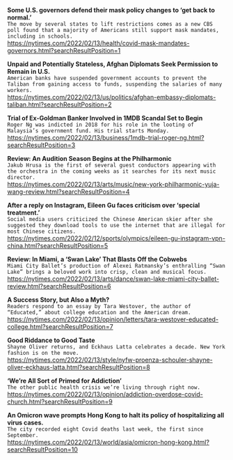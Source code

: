 **Some U.S. governors defend their mask policy changes to ‘get back to normal.’**\
`The move by several states to lift restrictions comes as a new CBS poll found that a majority of Americans still support mask mandates, including in schools.`\
https://nytimes.com/2022/02/13/health/covid-mask-mandates-governors.html?searchResultPosition=1

**Unpaid and Potentially Stateless, Afghan Diplomats Seek Permission to Remain in U.S.**\
`American banks have suspended government accounts to prevent the Taliban from gaining access to funds, suspending the salaries of many workers.`\
https://nytimes.com/2022/02/13/us/politics/afghan-embassy-diplomats-taliban.html?searchResultPosition=2

**Trial of Ex-Goldman Banker Involved in 1MDB Scandal Set to Begin**\
`Roger Ng was indicted in 2018 for his role in the looting of Malaysia’s government fund. His trial starts Monday.`\
https://nytimes.com/2022/02/13/business/1mdb-trial-roger-ng.html?searchResultPosition=3

**Review: An Audition Season Begins at the Philharmonic**\
`Jakub Hrusa is the first of several guest conductors appearing with the orchestra in the coming weeks as it searches for its next music director.`\
https://nytimes.com/2022/02/13/arts/music/new-york-philharmonic-yuja-wang-review.html?searchResultPosition=4

**After a reply on Instagram, Eileen Gu faces criticism over ‘special treatment.’**\
`Social media users criticized the Chinese American skier after she suggested they download tools to use the internet that are illegal for most Chinese citizens.`\
https://nytimes.com/2022/02/12/sports/olympics/eileen-gu-instagram-vpn-china.html?searchResultPosition=5

**Review: In Miami, a ‘Swan Lake’ That Blasts Off the Cobwebs**\
`Miami City Ballet’s production of Alexei Ratmansky’s enthralling “Swan Lake” brings a beloved work into crisp, clean and musical focus.`\
https://nytimes.com/2022/02/13/arts/dance/swan-lake-miami-city-ballet-review.html?searchResultPosition=6

**A Success Story, but Also a Myth?**\
`Readers respond to an essay by Tara Westover, the author of “Educated,” about college education and the American dream.`\
https://nytimes.com/2022/02/13/opinion/letters/tara-westover-educated-college.html?searchResultPosition=7

**Good Riddance to Good Taste**\
`Shayne Oliver returns, and Eckhaus Latta celebrates a decade. New York fashion is on the move.`\
https://nytimes.com/2022/02/13/style/nyfw-proenza-schouler-shayne-oliver-eckhaus-latta.html?searchResultPosition=8

**‘We’re All Sort of Primed for Addiction’**\
`The other public health crisis we’re living through right now.`\
https://nytimes.com/2022/02/13/opinion/addiction-overdose-covid-church.html?searchResultPosition=9

**An Omicron wave prompts Hong Kong to halt its policy of hospitalizing all virus cases.**\
`The city recorded eight Covid deaths last week, the first since September.`\
https://nytimes.com/2022/02/13/world/asia/omicron-hong-kong.html?searchResultPosition=10

